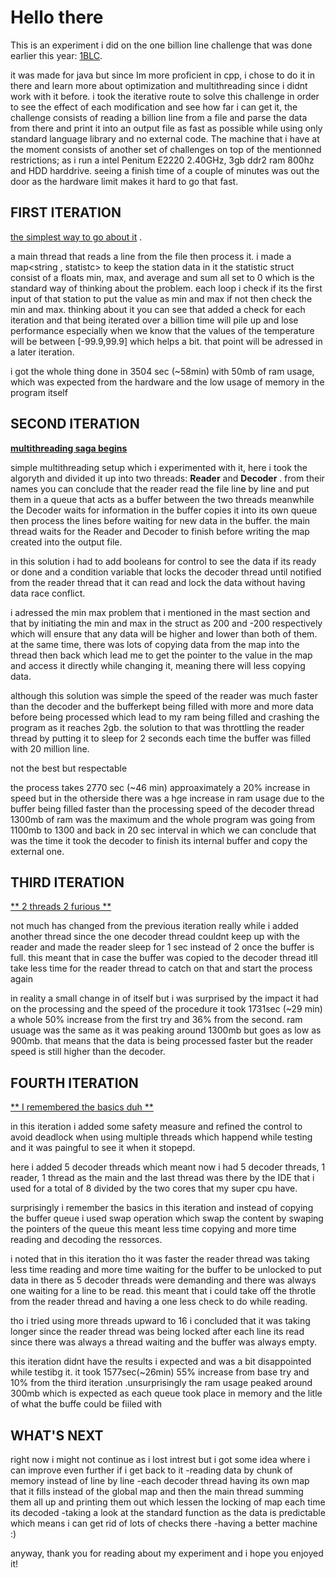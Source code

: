 # Hello there
This is an experiment i did on the one billion line challenge that was done earlier this year: [1BLC](https://github.com/gunnarmorling/1brc).

it was made for java but since Im more proficient in cpp, i chose to do it in there and learn more about optimization and  multithreading since i didnt work with it before.
i took the iterative route to solve this challenge in order to see the effect of each modification and see how far i can get it, the challenge consists of reading a billion line from a file and parse the data from there and print it into an output file as fast as possible while using only standard language library and no external code. 
The machine that i have at the moment consists of another set of challenges on top of the mentionned restrictions; as i run a intel Penitum E2220 2.40GHz, 3gb ddr2 ram 800hz and HDD harddrive.
seeing a finish time of a couple of minutes was out the door as the hardware limit makes it hard to go that fast.

## FIRST ITERATION
[the simplest way to go about it](1st%20iteration/main.cpp) .

a main thread that reads a line from the file then process it.
i made a map<string , statistc> to keep the station data in it
the statistic struct consist of a floats min, max, and average and sum all set to 0 which is the standard way of thinking about the problem.
each loop i check if its the first input of that station to put the value as min and max if not then check the min and max.
thinking about it you can see that added a check for each iteration and that being iterated over a billion time will pile up and lose performance especially when we know that the values of the temperature will be between [-99.9,99.9] which helps a bit.
that point will be adressed in a later iteration.

i got the whole thing done in 3504 sec (~58min) with 50mb of ram usage, which was expected from the hardware and the low usage of memory in the program itself 

## SECOND ITERATION

[**multithreading saga begins**](2nd%20try/main.cpp)

simple multithreading setup which i experimented with it, here i took the algoryth and divided it up into two threads: **Reader** and **Decoder** .
from their names you can conclude that the reader read the file line by line and put them in a queue that acts as a buffer between the two threads meanwhile the Decoder waits for information in the buffer copies it into its own queue then process the lines before waiting for new data in the buffer.
the main thread waits for the Reader and Decoder to finish before writing the map created into the output file.

in this solution i had to add booleans for control to see the data if its ready or done and a condition variable that locks the decoder thread until notified from the reader thread that it can read and lock the data without having data race conflict.

i adressed the min max problem that i mentioned in the mast section and that by initiating the min and max in the struct as 200 and -200 respectively which will ensure that any data will be higher and lower than both of them.
at the same time, there was lots of copying data from the map into the thread then back which lead me to get the pointer to the value in the map and access it directly while changing it, meaning there will less copying data.

although this solution was simple the speed of the reader was much faster than the decoder and the bufferkept being filled with more and more data before being processed which lead to my ram being filled and crashing the program as it reaches 2gb.
the solution to that was throttling the reader thread by putting it to sleep for 2 seconds each time the buffer was filled with 20 million line.

not the best but respectable 

the process takes 2770 sec (~46 min) approaximately a 20% increase in speed but in the otherside there was a hge increase in ram usage due to the buffer being filled faster than the processing speed of the decoder thread 1300mb of ram was the maximum and the whole program was going from 1100mb to 1300 and back in 20 sec interval in which we can conclude that was the time it took the decoder to finish its internal buffer and copy the external one.

## THIRD ITERATION
[** 2 threads 2 furious **](3rd%20try/main.cpp)

not much has changed from the previous iteration really while i added another thread since the one decoder thread couldnt keep up with the reader and made the reader sleep for 1 sec instead of 2 once the buffer is full.
this meant that in case the buffer was copied to the decoder thread itll take less time for the reader thread to catch on that and start the process again

in reality a small change in of itself but i was surprised by the impact it had on the processing and the speed of the procedure 
it took 1731sec (~29 min) a whole 50% increase from the first try and 36% from the second. ram usuage was the same as it was peaking around 1300mb but goes as low as 900mb.
that means that the data is being processed faster but the reader speed is still higher than the decoder.

## FOURTH ITERATION
[** I remembered the basics duh **](4th%20try/main.cpp)

in this iteration i added some safety measure and refined the control to avoid deadlock when using multiple threads which happend while testing and it was paingful to see it when it stopepd.

here i added 5 decoder threads which meant now i had 5 decoder threads, 1 reader, 1 thread as the main and the last thread was there by the IDE that i used for a total of 8 divided by the two cores that my super cpu have.

surprisingly i remember the basics in this iteration and instead of copying the buffer queue i used swap operation which swap the content by swaping the pointers of the queue this meant less time copying and more time reading and decoding the ressorces.

i noted that in this iteration tho it was faster the reader thread was taking less time reading and more time waiting for the buffer to be unlocked to put data in there as 5 decoder threads were demanding and there was always one waiting for a line to be read.
this meant that i could take off the throtle from the reader thread and having a one less check to do while reading.

tho i tried using more threads upward to 16 i concluded that it was taking longer since the reader thread was being locked after each line its read since there was always a thread waiting and the buffer was always empty.

this iteration didnt have the results i expected and was a bit disappointed while testibg it.
it took 1577sec(~26min) 55% increase from base try and 10% from the third iteration .unsurprisingly the ram usage peaked around 300mb which is expected as each queue took place in memory and the litle of what the buffe could be fiiled with

## WHAT'S NEXT

right now i might not continue as i lost intrest but i got some idea where i can improve even further if i get back to it
  -reading data by chunk of memory instead of line by line 
  -each decoder thread having its own map that it fills instead of the global map and then the main thread summing them all up and printing them out which lessen the locking of map each time its decoded
  -taking a look at the standard function as the data is predictable which means i can get rid of lots of checks there
  -having a better machine :)

anyway, thank you for reading about my experiment and i hope you enjoyed it!
